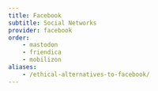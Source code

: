 ```yaml
---
title: Facebook
subtitle: Social Networks
provider: facebook
order: 
    - mastodon
    - friendica
    - mobilizon
aliases:
    - /ethical-alternatives-to-facebook/
---
```

